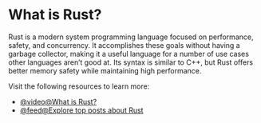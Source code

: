 # What is Rust?

Rust is a modern system programming language focused on performance, safety, and concurrency. It accomplishes these goals without having a garbage collector, making it a useful language for a number of use cases other languages aren’t good at. Its syntax is similar to C++, but Rust offers better memory safety while maintaining high performance.

Visit the following resources to learn more:

- [@video@What is Rust?](https://www.youtube.com/watch?v=R33h77nrMqc)
- [@feed@Explore top posts about Rust](https://app.daily.dev/tags/rust?ref=roadmapsh)
